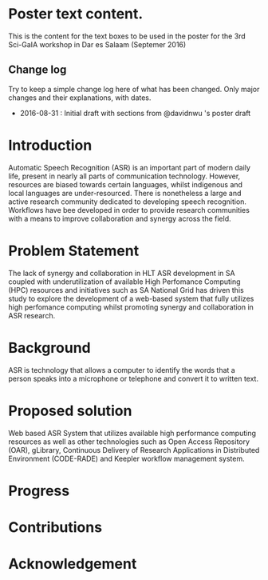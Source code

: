 # Poster text content.

This is the content for the text boxes to be used in the poster for the 3rd Sci-GaIA workshop in Dar es Salaam (Septemer 2016)

## Change log

Try to keep a simple change log here of what has been changed. Only major changes and their explanations, with dates.

  * 2016-08-31 : Initial draft with sections from @davidnwu 's poster draft

# Introduction

Automatic Speech Recognition (ASR) is an important part of modern daily life, present in nearly all parts of communication technology. However, resources are biased towards certain languages, whilst indigenous and local languages are under-resourced. There is nonetheless a large and active research community dedicated to developing speech recognition. Workflows have bee developed in order to provide research communities with a means to improve collaboration and synergy across the field.

# Problem Statement

The lack of synergy and collaboration in HLT ASR development in SA coupled with underutilization of available High Perfomance Computing (HPC) resources and initiatives such as SA National Grid has driven this study to explore the development of a web-based system that fully utilizes high perfomance computing whilst promoting synergy and collaboration in ASR research.  

# Background

ASR is technology that allows a computer to identify the words that a person speaks into a microphone or telephone and convert it to written text.

# Proposed solution

Web based ASR System that utilizes available high performance computing resources as well as other technologies such as Open Access Repository (OAR), gLibrary,  Continuous Delivery of Research Applications in Distributed Environment (CODE-RADE) and Keepler workflow management system.

# Progress

# Contributions

# Acknowledgement
